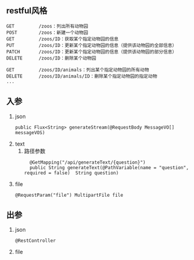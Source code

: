 ## restful风格
```
GET         /zoos：列出所有动物园
POST        /zoos：新建一个动物园
GET         /zoos/ID：获取某个指定动物园的信息
PUT         /zoos/ID：更新某个指定动物园的信息（提供该动物园的全部信息）
PATCH       /zoos/ID：更新某个指定动物园的信息（提供该动物园的部分信息）
DELETE      /zoos/ID：删除某个动物园

GET         /zoos/ID/animals：列出某个指定动物园的所有动物
DELETE      /zoos/ID/animals/ID：删除某个指定动物园的指定动物
...
```

## 入参
1. json
    ```
    public Flux<String> generateStream(@RequestBody MessageVO[] messageVOS)
    ```
2. text
   1. 路径参数
       ```
         @GetMapping("/api/generateText/{question}")
         public String generateText(@PathVariable(name = "question", required = false)  String question)
       ```
3. file
    ```
    @RequestParam("file") MultipartFile file
    ```

## 出参
1. json
    ```
    @RestController
    ```
2. file
